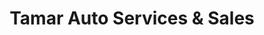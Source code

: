 ---
title: "Tamar Auto Services & Sales"
url: /erie/tamar-auto-services-und-sales/
shop: Autohaus
---